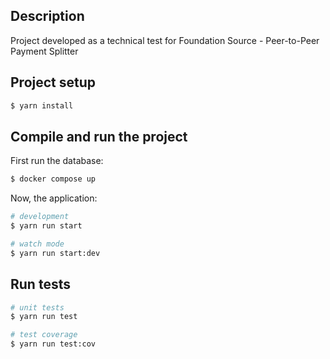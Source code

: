 ## Description

Project developed as a technical test for Foundation Source - Peer-to-Peer Payment Splitter

## Project setup

```bash
$ yarn install
```

## Compile and run the project

First run the database:

```bash
$ docker compose up
```

Now, the application:

```bash
# development
$ yarn run start

# watch mode
$ yarn run start:dev
```

## Run tests

```bash
# unit tests
$ yarn run test

# test coverage
$ yarn run test:cov
```
